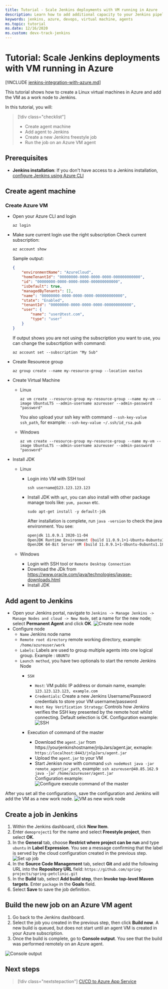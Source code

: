 ```yaml
---
title: Tutorial - Scale Jenkins deployments with VM running in Azure
description: Learn how to add additional capacity to your Jenkins pipelines using Azure virtual machines
keywords: jenkins, azure, devops, virtual machine, agents
ms.topic: tutorial
ms.date: 12/16/2020
ms.custom: devx-track-jenkins
---
```


# Tutorial: Scale Jenkins deployments with VM running in Azure

[!INCLUDE [jenkins-integration-with-azure.md](includes/jenkins-integration-with-azure.md)]

This tutorial shows how to create a Linux virtual machines in Azure and add the VM as a work node to Jenkins.

In this tutorial, you will:

> [!div class="checklist"]
> * Create agent machine
> * Add agent to Jenkins
> * Create a new Jenkins freestyle job
> * Run the job on an Azure VM agent

## Prerequisites

- **Jenkins installation**: If you don't have access to a Jenkins installation, [configure Jenkins using Azure CLI](configure-on-linux-vm.md)

## Create agent machine

### Create Azure VM

- Open your Azure CLI and login
    ```shell
    az login
    ```
- Make sure current login use the right subscription
    Check current subscription:
    ```shell
    az account show 
    ```
    Sample output:
    ```json
    {
        "environmentName": "AzureCloud",
        "homeTenantId": "00000000-0000-0000-0000-000000000000",
        "id": "00000000-0000-0000-0000-000000000000",
        "isDefault": true,
        "managedByTenants": [],
        "name": "00000000-0000-0000-0000-000000000000",
        "state": "Enabled",
        "tenantId": "00000000-0000-0000-0000-000000000000",
        "user": {
            "name": "user@test.com",
            "type": "user"
        }
    }
    ```
    If output shows you are not using the subscription you want to use, you can change the subscrtiption with command:
    ```shell
    az account set --subscription "My Sub"
    ```
- Create Resourece group
    ```shell
    az group create --name my-resource-group --location eastus
    ```

- Create Virtual Machine
  - Linux
    ```shell 
    az vm create --resource-group my-resource-group --name my-vm --image UbuntuLTS --admin-username azureuser --admin-password "password"
    ```
    You also upload your ssh key with command `--ssh-key-value ssh_path`, for example: `--ssh-key-value ~/.ssh/id_rsa.pub`

  - Windows
    ```shell
    az vm create --resource-group my-resource-group --name my-vm --image UbuntuLTS --admin-username azureuser --admin-password "password"
    ```
  
-	Install JDK
    - Linux
      - Login into VM with SSH tool
        ```shell
        ssh username@123.123.123.123
        ```
      - Install JDK with `apt`, you can also install with other package manage tools like: `yum, pacman` etc.
        ```shell
        sudo apt-get install -y default-jdk
        ```
        After installation is complete, run `java -version` to check the java environment. You see:
        
        ```bash
        openjdk 11.0.9.1 2020-11-04
        OpenJDK Runtime Environment (build 11.0.9.1+1-Ubuntu-0ubuntu1.18.04)
        OpenJDK 64-Bit Server VM (build 11.0.9.1+1-Ubuntu-0ubuntu1.18.04, mixed mode, sharing)
        ```
        
    - Windows
      - Login with SSH tool or `Remote Desktop Connection`
      - Download the JDk from https://www.oracle.com/java/technologies/javase-downloads.html
      - Install JDK

## Add agent to Jenkins
  - Open your Jenkins portal, navigate to `Jenkins -> Manage Jenkins -> Manage Nodes and cloud -> New Node`, set a name for the new node; select **Permanent Agent** and click **OK**.
    ![Create new node](./media/scale-deployments-using-vm-agents/portal.png)
  - Configure node
    - `Name`  Jenkins node name
    - `Remote root directory` remote working directory, example: `/home/azureuser/work`
    - `Labels`: Labels are used to group multiple agents into one logical group. Example : `UBUNTU`
    - `Launch method`, you have two optionals to start the remote Jenkins Node
        - `SSH`
            - `Host`: VM public IP address or domain name, example: `123.123.123.123, example.com`
            - `Credentials`: Create a new Jenkins Username/Password credentials to store your VM username/password
            - `Host Key Verification Strategy`: Controls how Jenkins verifies the SSH key presented by the remote host whilst connecting. Default selection is OK.
            Configuration example: ![SSH](./media/scale-deployments-using-vm-agents/ssh2.png)

        - Execution of command of the master
            - Download the `agent.jar`  from https://yourjenkinshostname/jnlpJars/agent.jar, exmaple: `https://localhost:8443/jnlpJars/agent.jar`
            - Upload the `agent.jar` to your VM
            - Start Jenkisn now with command `ssh nodeHost java -jar remote_agentjar_path`, example: `ssh azureuser@40.85.162.9 java -jar /home/azureuser/agent.jar`   
            Configuration example: ![Configure execute command of the master](./media/scale-deployments-using-vm-agents/config.png)
        
After you set all the configurations, save the configuration and Jenkins will add the VM as a new work node. ![VM as new work node](./media/scale-deployments-using-vm-agents/commandstart.png)

## Create a job in Jenkins

1. Within the Jenkins dashboard, click **New Item**. 
1. Enter `demoproject1` for the name and select **Freestyle project**, then select **OK**.
1. In the **General** tab, choose **Restrict where project can be run** and type `ubuntu` in **Label Expression**. You see a message confirming that the label is served by the cloud configuration created in the previous step. 
   ![Set up job](./media/scale-deployments-using-vm-agents/job-config.png)
1. In the **Source Code Management** tab, select **Git** and add the following URL into the **Repository URL** field: `https://github.com/spring-projects/spring-petclinic.git`
1. In the **Build** tab, select **Add build step**, then **Invoke top-level Maven targets**. Enter `package` in the **Goals** field.
1. Select **Save** to save the job definition.

## Build the new job on an Azure VM agent

1. Go back to the Jenkins dashboard.
1. Select the job you created in the previous step, then click **Build now**. A new build is queued, but does not start until an agent VM is created in your Azure subscription.
1. Once the build is complete, go to **Console output**. You see that the build was performed remotely on an Azure agent.

![Console output](./media/scale-deployments-using-vm-agents/console-output.png)

## Next steps

> [!div class="nextstepaction"]
> [CI/CD to Azure App Service](deploy-from-github-to-azure-app-service.md)